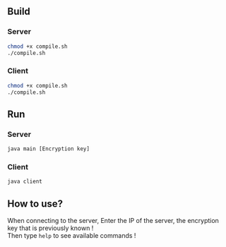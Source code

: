 ##  Build
### Server
```bash
chmod +x compile.sh
./compile.sh
```
### Client
```bash
chmod +x compile.sh
./compile.sh
```

## Run
### Server
```bash
java main [Encryption key]
```
### Client
```bash
java client
```

## How to use?
When connecting to the server, Enter the IP of the server, the encryption key that is previously known !<br>
Then type ``` help ``` to see available commands !

